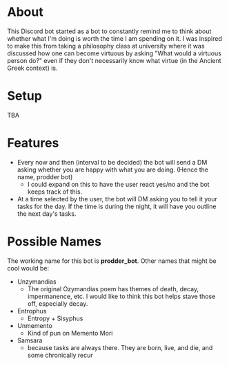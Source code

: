 # About

This Discord bot started as a bot to constantly remind me to think about whether what I'm doing is worth the time I am spending on it. I was inspired to make this from taking a philosophy class at university where it was discussed how one can become virtuous by asking "What would a virtuous person do?" even if they don't necessarily know what virtue (in the Ancient Greek context) is.

# Setup
TBA

# Features

* Every now and then (interval to be decided) the bot will send a DM asking whether you are happy with what you are doing. (Hence the name, prodder bot)
    * I could expand on this to have the user react yes/no and the bot keeps track of this.
* At a time selected by the user, the bot will DM asking you to tell it your tasks for the day. If the time is during the night, it will have you outline the next day's tasks.

# Possible Names

The working name for this bot is **prodder_bot**.
Other names that might be cool would be:
* Unzymandias
    * The original Ozymandias poem has themes of death, decay, impermanence, etc. I would like to think this bot helps stave those off, especially decay.
* Entrophus
    * Entropy + Sisyphus
* Unmemento
    * Kind of pun on Memento Mori
* Samsara
    * because tasks are always there. They are born, live, and die, and some chronically recur